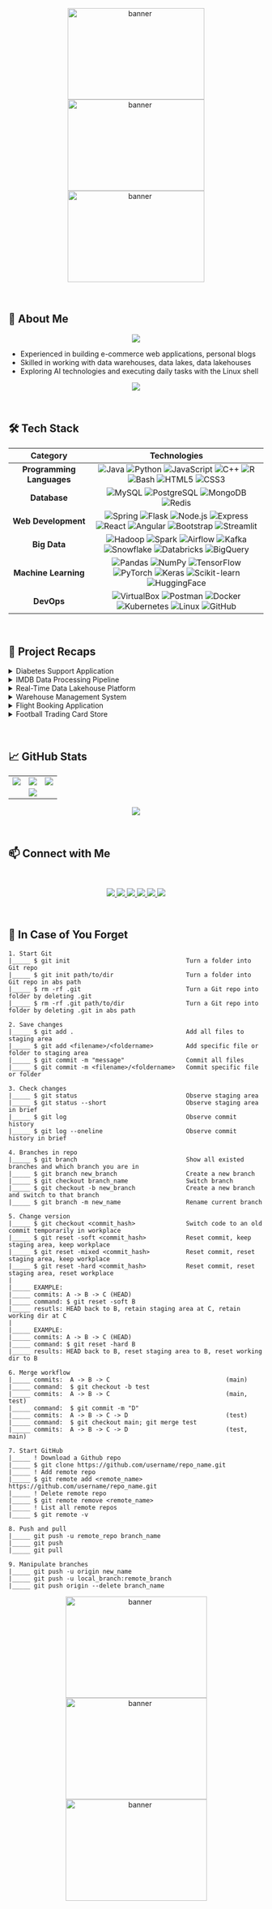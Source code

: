 <!-- BANNER -->
<p align="center">
  <img src="https://i.pinimg.com/originals/98/4e/81/984e81934046c3050464525dfcacb6bc.gif" alt="banner" width="270" height="180"/>
  <img src="https://i.pinimg.com/originals/98/4e/81/984e81934046c3050464525dfcacb6bc.gif" alt="banner" width="270" height="180"/>
  <img src="https://i.pinimg.com/originals/98/4e/81/984e81934046c3050464525dfcacb6bc.gif" alt="banner" width="270" height="180"/>
</p>


<br> <!-- break -->


## 👤 About Me

<p align="center">
  <img src="https://readme-typing-svg.herokuapp.com/?lines=Hi,+I'm+Tae;Welcome+to+my+GitHub!;Back-end+Engineer;Data+Engineer&center=true&size=24&color=ff79c6&font=Fira+Code">
</p>

- Experienced in building e-commerce web applications, personal blogs  
- Skilled in working with data warehouses, data lakes, data lakehouses  
- Exploring AI technologies and executing daily tasks with the Linux shell

<p align="center">
  <img src="https://komarev.com/ghpvc/?username=taaytungstieenf&color=ff69b4&style=flat-square&label=Profile+Views" />
</p>


<br> <!-- break -->


## 🛠️ Tech Stack  

<div align="center">

| **Category** | **Technologies** |
|:------------:|:----------------:|
| **Programming Languages** | ![Java](https://img.shields.io/badge/Java-ED8B00?logo=java&logoColor=white) ![Python](https://img.shields.io/badge/Python-3776AB?logo=python&logoColor=white) ![JavaScript](https://img.shields.io/badge/JavaScript-F7DF1E?logo=javascript&logoColor=black) ![C++](https://img.shields.io/badge/C++-00599C?logo=cplusplus&logoColor=white) ![R](https://img.shields.io/badge/R-276DC3?logo=r&logoColor=white) ![Bash](https://img.shields.io/badge/Bash-4EAA25?logo=gnubash&logoColor=white) ![HTML5](https://img.shields.io/badge/HTML5-E34F26?logo=html5&logoColor=white) ![CSS3](https://img.shields.io/badge/CSS3-1572B6?logo=css3&logoColor=white) |
| **Database** | ![MySQL](https://img.shields.io/badge/MySQL-4479A1?logo=mysql&logoColor=white) ![PostgreSQL](https://img.shields.io/badge/PostgreSQL-4169E1?logo=postgresql&logoColor=white) ![MongoDB](https://img.shields.io/badge/MongoDB-47A248?logo=mongodb&logoColor=white) ![Redis](https://img.shields.io/badge/Redis-DC382D?logo=redis&logoColor=white) |
| **Web Development** | ![Spring](https://img.shields.io/badge/Spring-%236DB33F?logo=spring&logoColor=white) ![Flask](https://img.shields.io/badge/Flask-000000?logo=flask&logoColor=white) ![Node.js](https://img.shields.io/badge/Node.js-339933?logo=node.js&logoColor=white) ![Express](https://img.shields.io/badge/Express-000000?logo=express&logoColor=white) ![React](https://img.shields.io/badge/React-61DAFB?logo=react&logoColor=black) ![Angular](https://img.shields.io/badge/Angular-DD0031?logo=angular&logoColor=white) ![Bootstrap](https://img.shields.io/badge/Bootstrap-7952B3?logo=bootstrap&logoColor=white) ![Streamlit](https://img.shields.io/badge/Streamlit-FF4B4B?logo=streamlit&logoColor=white) |
| **Big Data** | ![Hadoop](https://img.shields.io/badge/Hadoop-FFCA28?logo=apachehadoop&logoColor=black) ![Spark](https://img.shields.io/badge/Spark-E25A1C?logo=apachespark&logoColor=white) ![Airflow](https://img.shields.io/badge/Airflow-017CEE?logo=apacheairflow&logoColor=white) ![Kafka](https://img.shields.io/badge/Kafka-231F20?logo=apachekafka&logoColor=white) ![Snowflake](https://img.shields.io/badge/Snowflake-29B5E8?logo=snowflake&logoColor=white) ![Databricks](https://img.shields.io/badge/Databricks-FF3621?logo=databricks&logoColor=white) ![BigQuery](https://img.shields.io/badge/BigQuery-669DF6?logo=googlebigquery&logoColor=white) |
| **Machine Learning** | ![Pandas](https://img.shields.io/badge/Pandas-150458?logo=pandas&logoColor=white) ![NumPy](https://img.shields.io/badge/NumPy-013243?logo=numpy&logoColor=white) ![TensorFlow](https://img.shields.io/badge/TensorFlow-FF6F00?logo=tensorflow&logoColor=white) ![PyTorch](https://img.shields.io/badge/PyTorch-EE4C2C?logo=pytorch&logoColor=white) ![Keras](https://img.shields.io/badge/Keras-D00000?logo=keras&logoColor=white) ![Scikit-learn](https://img.shields.io/badge/Scikit--learn-F7931E?logo=scikitlearn&logoColor=white) ![HuggingFace](https://img.shields.io/badge/Hugging%20Face-FFD21E?logo=huggingface&logoColor=black) |
| **DevOps** | ![VirtualBox](https://img.shields.io/badge/VirtualBox-183A61?logo=virtualbox&logoColor=white) ![Postman](https://img.shields.io/badge/Postman-FF6C37?logo=postman&logoColor=white) ![Docker](https://img.shields.io/badge/Docker-2496ED?logo=docker&logoColor=white) ![Kubernetes](https://img.shields.io/badge/Kubernetes-326CE5?logo=kubernetes&logoColor=white) ![Linux](https://img.shields.io/badge/Linux-FCC624?logo=linux&logoColor=black) ![GitHub](https://img.shields.io/badge/GitHub-181717?logo=github&logoColor=white) |

</div>


<br> <!-- break -->


## 🚀 Project Recaps  

<details>
  <summary>Diabetes Support Application</summary>
  
  - Apply Gradient Boosting models such as CatBoost, LightGBM, and XGBoost to build predictive models.  
  - Perform Exploratory Data Analysis to understand the data, including feature importance, correlation heatmaps.  
  - Compare model performance using accuracy, precision, recall, F1-score, and confusion matrix.  
  - Evaluate machine learning models using ROC and Precision-Recall curves.  
  - Apply feature engineering concepts to transform dialogue-based data for chatbot application.  
  - Implement semantic search with FAISS and integrate DialoGPT to build retrieval-based chatbot.  
  - Containerize the application using Docker.
</details>

<details>
  <summary>IMDB Data Processing Pipeline</summary>
  
  - Apply big data concepts such as data preparation, data validation, and data visualization to build data pipeline.
  - Download and extract raw data from the source, normalize and export data into Parquet format.
  - Model data to relational database and build comprehensive full IMDB dataset for batch processing.
  - Upload the exported data to HDFS and split full dataset into partition datasets by production year.
  - Create data pipeline to download partition by each production year from HDFS back to the local system.
  - Load the partitioned datasets into a data warehouse (MySQL) and ready for visualization by Streamlit.
  - Validate the data at each stage to ensure data integrity, use Spark to process data at every stage of the pipeline.
  - Automate the download and import process into MySQL using CRON jobs in Unix OS.
</details>

<details>
  <summary>Real-Time Data Lakehouse Platform</summary>
  
  - Build real-time data ingestion with Kafka and Schema Registry for enforceable event schemas.
  - Stream processing with Spark Structured Streaming on AWS EMR (stateful/windowed aggregations, enrichment joins).
  - Persist raw/processed streams in S3 (Parquet + Delta/Iceberg), time-partitioned with auto-compaction.
  - Orchestrate pipelines with Airflow (deploy/restart, compaction, dependencies)
  - Ensure data quality with Great Expectations (Bronze/Silver/Gold) and DLQs for invalid messages.
  - Model curated datasets in cloud warehouse (Redshift/BigQuery/Snowflake) with dbt (incrementals, tests, lineage).
  - Expose real-time KPIs on Superset/Metabase/Grafana with alerts for SLA breaches and anomalies.
  - Secure data/workloads with IAM, encryption, private networking, and audit logging.
  - CI/CD with GitHub Actions (dbt & Spark) and Terraform for infra provisioning.
  - Monitor reliability/cost with CloudWatch, Prometheus/Grafana; autoscale compute & optimize storage.
  - Provide runbooks and incident workflows (on-call, retries, backfills) for resilience and quick recovery.
  - Document data contracts and SLAs to ensure schema evolution and backward compatibility.
</details>

<details>
  <summary>Warehouse Management System</summary>
  
  - Create full-stack Java Spring MVC application for managing warehouse.
  - Develop operations including inbound/outbound orders, inventory updates, and product categories.
  - Design and implemented role-based access control to separate functionalities between admin and staff users.
  - Build dynamic web interfaces using Thymeleaf, and enhanced with jQuery for interactive elements.
  - Model and manage warehouse data using MySQL with Hibernate ORM for efficient database interaction.
  - Implement CRUD functionalities for products, inventory batches, suppliers, and transaction records.
  - Create a dashboard with key performance indicators (e.g., stock levels, recent transactions, low inventory alerts).
  - Ensure clean architectural separation using the Model–View–Controller (MVC) pattern for maintainability.
  - Secure user sessions, login/logout functionality, and password encryption.  
</details>

<details>
  <summary>Flight Booking Application</summary>
  
  - Built a full-stack warehouse management app with Spring Boot APIs and React.
  - Implemented CRUD for products, inventory, suppliers, and transactions via REST APIs.
  - Managed warehouse data in MySQL using Hibernate/JPA for seamless persistence.
  - Built a responsive React frontend with React Router and Axios for API communication, ensuring smooth user experience.
  - Designed role-based access control (RBAC) at the API layer to separate functionalities between admin and staff users.
  - Created dashboards with charts/tables for KPIs (stock, transactions, alerts).
  - Secured authentication & authorization with JWT, encryption, and protected routes.
  - Established clean separation between backend services and frontend SPA for scalability.
  - Integrated interactive UI elements with React hooks and state management for dynamic updates in real time.
  - Documented APIs with Swagger/OpenAPI and applied validation & error handling.  
</details>

<details>
  <summary>Football Trading Card Store</summary>

  - Built a full-stack Football Trading Card Store with Spring Boot, React, and MongoDB.  
  - Implemented CRUD for cards, inventory, users, orders, payments, and reviews via REST APIs.  
  - Designed MongoDB schemas with indexes for fast queries on player, team, and card rarity.  
  - Managed card variants with condition, edition, graded vs raw, and low-stock notifications.  
  - Developed a responsive React frontend with Router, Axios, and Material UI components.  
  - Implemented role-based access control (RBAC) using JWT to separate admin and customer users.  
  - Created checkout and order lifecycle from cart to payment and status tracking.  
  - Integrated payment adapter layer with webhooks for automatic order status updates.  
  - Added full-text search and filters for team, league, rarity, condition, and price range.  
  - Built an Admin Dashboard to display sales KPIs, top-selling cards, and stock alerts.  
  - Secured authentication with BCrypt hashing, email verification, and protected routes.  
  - Applied rate limiting, validation, and sanitization to prevent abuse and attacks.  
  - Ensured clean separation of backend APIs and frontend SPA for scalability.  
  - Optimized performance with pagination, query indexing, and caching strategies.  
  - Logged events and basic analytics to support reporting and promotions.   
</details>


<br> <!-- break -->


## 📈 GitHub Stats  

<p align="center">
  <table>
    <tr>
      <td>
        <img src="https://github-readme-stats.vercel.app/api?username=taaytungstieenf&show_icons=true&theme=radical" />
      </td>
      <td>
        <img src="https://github-readme-stats.vercel.app/api/top-langs/?username=taaytungstieenf&layout=compact&theme=radical" />
      </td>
      <td>
        <img src="https://github-readme-streak-stats.herokuapp.com/?user=taaytungstieenf&theme=radical" />
      </td>
    </tr>
    <tr>
      <td colspan="3" align="center">
        <img src="https://github-profile-trophy.vercel.app/?username=taaytungstieenf&theme=radical" />
      </td>
    </tr>
  </table>
</p>


<p align="center">
  <img src="https://github-readme-activity-graph.vercel.app/graph?username=taaytungstieenf&theme=radical&hide_border=true" />
</p>


<br> <!-- break -->


## 📫 Connect with Me  

<br> <!-- break -->

<p align="center">
  <a href="mailto:nguyenductay121999@gmail.com">
    <img src="https://img.shields.io/badge/Gmail-red?style=for-the-badge&logo=gmail&logoColor=white" />
  </a>
  <a href="https://wa.me/0974328514">
    <img src="https://img.shields.io/badge/WhatsApp-25D366?style=for-the-badge&logo=whatsapp&logoColor=white" />
  </a>
  <a href="https://t.me/your-username">
    <img src="https://img.shields.io/badge/Telegram-2CA5E0?style=for-the-badge&logo=telegram&logoColor=white" />
  </a>
  <a href="https://linkedin.com/in/elcoco33">
    <img src="https://img.shields.io/badge/LinkedIn-blue?style=for-the-badge&logo=linkedin" />
  </a>
  <a href="https://instagram.com/teytey.zip">
    <img src="https://img.shields.io/badge/Instagram-E4405F?style=for-the-badge&logo=instagram&logoColor=white" />
  </a>
  <a href="https://facebook.com/tieeurtaaytaay">
    <img src="https://img.shields.io/badge/Facebook-1877F2?style=for-the-badge&logo=facebook&logoColor=white" />
  </a>
</p>


<br> <!-- break -->


## 🤔 In Case of You Forget

```
1. Start Git
|_____ $ git init                                Turn a folder into Git repo
|_____ $ git init path/to/dir                    Turn a folder into Git repo in abs path
|_____ $ rm -rf .git                             Turn a Git repo into folder by deleting .git
|_____ $ rm -rf .git path/to/dir                 Turn a Git repo into folder by deleting .git in abs path

2. Save changes
|_____ $ git add .                               Add all files to staging area
|_____ $ git add <filename>/<foldername>         Add specific file or folder to staging area       
|_____ $ git commit -m "message"                 Commit all files
|_____ $ git commit -m <filename>/<foldername>   Commit specific file or folder

3. Check changes
|_____ $ git status                              Observe staging area
|_____ $ git status --short                      Observe staging area in brief
|_____ $ git log                                 Observe commit history
|_____ $ git log --oneline                       Observe commit history in brief

4. Branches in repo
|_____ $ git branch                              Show all existed branches and which branch you are in
|_____ $ git branch new_branch                   Create a new branch
|_____ $ git checkout branch_name                Switch branch
|_____ $ git checkout -b new_branch              Create a new branch and switch to that branch
|_____ $ git branch -m new_name                  Rename current branch

5. Change version
|_____ $ git checkout <commit_hash>              Switch code to an old commit temporarily in workplace
|_____ $ git reset -soft <commit_hash>           Reset commit, keep staging area, keep workplace
|_____ $ git reset -mixed <commit_hash>          Reset commit, reset staging area, keep workplace
|_____ $ git reset -hard <commit_hash>           Reset commit, reset staging area, reset workplace
|
|_____ EXAMPLE:
|_____ commits: A -> B -> C (HEAD)
|_____ command: $ git reset -soft B
|_____ resutls: HEAD back to B, retain staging area at C, retain working dir at C
|
|_____ EXAMPLE:
|_____ commits: A -> B -> C (HEAD)
|_____ command: $ git reset -hard B
|_____ results: HEAD back to B, reset staging area to B, reset working dir to B

6. Merge workflow
|_____ commits:  A -> B -> C                                (main)
|_____ command:  $ git checkout -b test
|_____ commits:  A -> B -> C                                (main, test)
|_____ command:  $ git commit -m "D"
|_____ commits:  A -> B -> C -> D                           (test)
|_____ command:  $ git checkout main; git merge test
|_____ commits:  A -> B -> C -> D                           (test, main)

7. Start GitHub
|_____ ! Download a Github repo
|_____ $ git clone https://github.com/username/repo_name.git
|_____ ! Add remote repo
|_____ $ git remote add <remote_name> https://github.com/username/repo_name.git
|_____ ! Delete remote repo
|_____ $ git remote remove <remote_name>
|_____ ! List all remote repos
|_____ $ git remote -v

8. Push and pull
|_____ git push -u remote_repo branch_name
|_____ git push
|_____ git pull

9. Manipulate branches
|_____ git push -u origin new_name
|_____ git push -u local_branch:remote_branch
|_____ git push origin --delete branch_name
```

<p align="center">
  <img src="https://i.makeagif.com/media/3-28-2017/mHd6Cg.gif" alt="banner" width="279" height="200"/>
  <img src="https://i.makeagif.com/media/3-28-2017/mHd6Cg.gif" alt="banner" width="279" height="200"/>
  <img src="https://i.makeagif.com/media/3-28-2017/mHd6Cg.gif" alt="banner" width="279" height="200"/>
</p>
